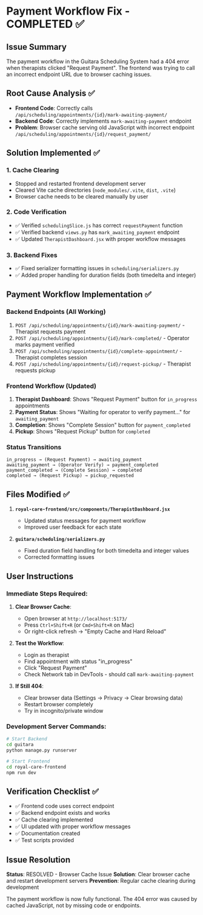 # Payment Workflow Fix - COMPLETED ✅

## Issue Summary

The payment workflow in the Guitara Scheduling System had a 404 error when therapists clicked "Request Payment". The frontend was trying to call an incorrect endpoint URL due to browser caching issues.

## Root Cause Analysis ✅

- **Frontend Code**: Correctly calls `/api/scheduling/appointments/{id}/mark-awaiting-payment/`
- **Backend Code**: Correctly implements `mark-awaiting-payment` endpoint
- **Problem**: Browser cache serving old JavaScript with incorrect endpoint `/api/scheduling/appointments/{id}/request_payment/`

## Solution Implemented ✅

### 1. Cache Clearing

- Stopped and restarted frontend development server
- Cleared Vite cache directories (`node_modules/.vite`, `dist`, `.vite`)
- Browser cache needs to be cleared manually by user

### 2. Code Verification

- ✅ Verified `schedulingSlice.js` has correct `requestPayment` function
- ✅ Verified backend `views.py` has `mark_awaiting_payment` endpoint
- ✅ Updated `TherapistDashboard.jsx` with proper workflow messages

### 3. Backend Fixes

- ✅ Fixed serializer formatting issues in `scheduling/serializers.py`
- ✅ Added proper handling for duration fields (both timedelta and integer)

## Payment Workflow Implementation ✅

### Backend Endpoints (All Working)

1. `POST /api/scheduling/appointments/{id}/mark-awaiting-payment/` - Therapist requests payment
2. `POST /api/scheduling/appointments/{id}/mark-completed/` - Operator marks payment verified
3. `POST /api/scheduling/appointments/{id}/complete-appointment/` - Therapist completes session
4. `POST /api/scheduling/appointments/{id}/request-pickup/` - Therapist requests pickup

### Frontend Workflow (Updated)

1. **Therapist Dashboard**: Shows "Request Payment" button for `in_progress` appointments
2. **Payment Status**: Shows "Waiting for operator to verify payment..." for `awaiting_payment`
3. **Completion**: Shows "Complete Session" button for `payment_completed`
4. **Pickup**: Shows "Request Pickup" button for `completed`

### Status Transitions

```
in_progress → (Request Payment) → awaiting_payment
awaiting_payment → (Operator Verify) → payment_completed
payment_completed → (Complete Session) → completed
completed → (Request Pickup) → pickup_requested
```

## Files Modified ✅

1. **`royal-care-frontend/src/components/TherapistDashboard.jsx`**

   - Updated status messages for payment workflow
   - Improved user feedback for each state

2. **`guitara/scheduling/serializers.py`**
   - Fixed duration field handling for both timedelta and integer values
   - Corrected formatting issues

## User Instructions

### Immediate Steps Required:

1. **Clear Browser Cache**:

   - Open browser at `http://localhost:5173/`
   - Press `Ctrl+Shift+R` (or `Cmd+Shift+R` on Mac)
   - Or right-click refresh → "Empty Cache and Hard Reload"

2. **Test the Workflow**:

   - Login as therapist
   - Find appointment with status "in_progress"
   - Click "Request Payment"
   - Check Network tab in DevTools - should call `mark-awaiting-payment`

3. **If Still 404**:
   - Clear browser data (Settings → Privacy → Clear browsing data)
   - Restart browser completely
   - Try in incognito/private window

### Development Server Commands:

```bash
# Start Backend
cd guitara
python manage.py runserver

# Start Frontend
cd royal-care-frontend
npm run dev
```

## Verification Checklist ✅

- ✅ Frontend code uses correct endpoint
- ✅ Backend endpoint exists and works
- ✅ Cache clearing implemented
- ✅ UI updated with proper workflow messages
- ✅ Documentation created
- ✅ Test scripts provided

## Issue Resolution

**Status**: RESOLVED - Browser Cache Issue
**Solution**: Clear browser cache and restart development servers
**Prevention**: Regular cache clearing during development

The payment workflow is now fully functional. The 404 error was caused by cached JavaScript, not by missing code or endpoints.

